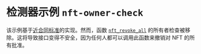 # 检测器示例 `nft-owner-check`

该示例基于[近合同标准](https://github.com/near/near-sdk-rs/blob/63ba6ecc9439ec1c319c1094d581653698229473/near-contract-standards/src/non_fungible_token/approval/approval_impl.rs)的实现。然而，函数 [`nft_revoke_all`](src/lib.rs#L171) 的所有者检查被移除。这将导致接口变得不安全，因为任何人都可以调用此函数来撤销对 NFT 的所有批准。